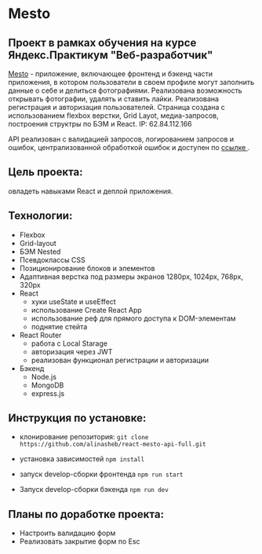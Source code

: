 # Mesto
## Проект в рамках обучения на курсе Яндекс.Практикум "Веб-разработчик"
[Mesto](https://travel.story.nomoredomains.sbs/) - приложение, включающее фронтенд и бэкенд части приложения, в котором пользователи в своем профиле могут заполнить данные о себе и делиться фотографиями. Реализована возможность открывать фотографии, удалять и ставить лайки. Реализована регистрация и авторизация пользователей. Страница создана с использованием flexbox верстки, Grid Layot, медиа-запросов, построения структры по БЭМ и React. 
IP: 62.84.112.166

API реализован с валидацией запросов, логированием запросов и ошибок, централизованной обработкой ошибок и доступен по [ссылке ]( https://api.travel.story.nomoredomains.sbs/).

## Цель проекта:
овладеть навыками React и деплой приложения.

## Технологии:
- Flexbox
- Grid-layout
- БЭМ Nested
- Псевдоклассы CSS
- Позиционирование блоков и элементов
- Адаптивная верстка под размеры экранов 1280px, 1024px, 768px, 320px
- React
    * хуки useState и useEffect
    * использование Create React App
    * использование реф для прямого доступа к DOM-элементам
    * поднятие стейта
- React Router
    * работа с Local Starage
    * авторизация через JWT
    * реализован функционал регистрации и авторизации
- Бэкенд
    * Node.js
    * MongoDB
    * express.js

## Инструкция по установке:

* клонирование репозитория: 
`git clone https://github.com/alinasheb/react-mesto-api-full.git`

* установка зависимостей
`npm install`

* запуск develop-сборки фронтенда
`npm run start`

* Запуск develop-сборки бэкенда
`npm run dev`

## Планы по доработке проекта:
- Настроить валидацию форм
- Реализовать закрытие форм по Esc